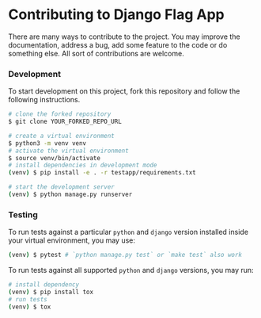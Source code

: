 # Contributing to Django Flag App

There are many ways to contribute to the project. You may improve the documentation, address a bug, add some feature to the code or do something else. All sort of contributions are welcome.


### Development

To start development on this project, fork this repository and follow the following instructions.

```bash
# clone the forked repository
$ git clone YOUR_FORKED_REPO_URL

# create a virtual environment
$ python3 -m venv venv
# activate the virtual environment
$ source venv/bin/activate
# install dependencies in development mode
(venv) $ pip install -e . -r testapp/requirements.txt

# start the development server
(venv) $ python manage.py runserver
```

### Testing

To run tests against a particular `python` and `django` version installed inside your virtual environment, you may use:

```bash
(venv) $ pytest # `python manage.py test` or `make test` also work

```

To run tests against all supported `python` and `django` versions, you may run:

```bash
# install dependency
(venv) $ pip install tox
# run tests
(venv) $ tox
```

